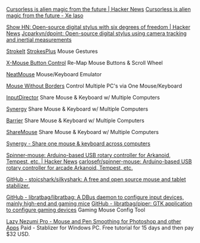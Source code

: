 
[Cursorless is alien magic from the future | Hacker News](https://news.ycombinator.com/item?id=38214915)
[Cursorless is alien magic from the future - Xe Iaso](https://xeiaso.net/notes/cursorless-alien-magic/)

[Show HN: Open-source digital stylus with six degrees of freedom | Hacker News](https://news.ycombinator.com/item?id=38243949)
[Jcparkyn/dpoint: Open-source digital stylus using camera tracking and inertial measurements](https://github.com/Jcparkyn/dpoint)

[StrokeIt](https://www.tcbmi.com/strokeit/)
[StrokesPlus](https://www.strokesplus.net/)
Mouse Gestures

[X-Mouse Button Control](https://www.highrez.co.uk/downloads/XMouseButtonControl.htm)
Re-Map Mouse Buttons & Scroll Wheel

[NeatMouse](https://neatdecisions.com/products/neatmouse/)
Mouse/Keyboard Emulator

[Mouse Without Borders](https://www.microsoft.com/en-us/garage/wall-of-fame/mouse-without-borders/)
Control Multiple PC's via One Mouse/Keyboard

[InputDirector](http://www.inputdirector.com/)
Share Mouse & Keyboard w/ Multiple Computers

[Synergy](https://symless.com/synergy)
Share Mouse & Keyboard w/ Multiple Computers

[Barrier](https://github.com/debauchee/barrier)
Share Mouse & Keyboard w/ Multiple Computers

[ShareMouse](https://www.sharemouse.com/)
Share Mouse & Keyboard w/ Multiple Computers

[Synergy - Share one mouse & keyboard across computers](https://symless.com/synergy)

[Spinner-mouse: Arduino-based USB rotary controller for Arkanoid, Tempest, etc. | Hacker News](https://news.ycombinator.com/item?id=39825770)
[carlosefr/spinner-mouse: Arduino-based USB rotary controller for arcade Arkanoid, Tempest, etc.](https://github.com/carlosefr/spinner-mouse)

[GitHub - stoicshark/silkyshark: A free and open source mouse and tablet stabilizer.](https://github.com/stoicshark/silkyshark)

[GitHub - libratbag/libratbag: A DBus daemon to configure input devices, mainly high-end and gaming mice](https://github.com/libratbag/libratbag)
[GitHub - libratbag/piper: GTK application to configure gaming devices](https://github.com/libratbag/piper)
Gaming Mouse Config Tool

[Lazy Nezumi Pro - Mouse and Pen Smoothing for Photoshop and other Apps](https://lazynezumi.com/)
Paid - Stablizer for Windows PC. Free tutorial for 15 days and then pay $32 USD.
